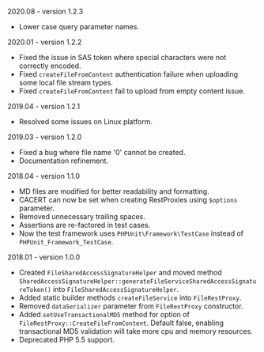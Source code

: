 2020.08 - version 1.2.3
* Lower case query parameter names.

2020.01 - version 1.2.2
* Fixed the issue in SAS token where special characters were not correctly encoded.
* Fixed `createFileFromContent` authentication failure when uploading some local file stream types. 
* Fixed `createFileFromContent` fail to upload from empty content issue.

2019.04 - version 1.2.1
* Resolved some issues on Linux platform.

2019.03 - version 1.2.0
* Fixed a bug where file name '0' cannot be created.
* Documentation refinement.

2018.04 - version 1.1.0

* MD files are modified for better readability and formatting.
* CACERT can now be set when creating RestProxies using `$options` parameter.
* Removed unnecessary trailing spaces.
* Assertions are re-factored in test cases.
* Now the test framework uses `PHPUnit\Framework\TestCase` instead of `PHPUnit_Framework_TestCase`.

2018.01 - version 1.0.0

* Created `FileSharedAccessSignatureHelper` and moved method `SharedAccessSignatureHelper::generateFileServiceSharedAccessSignatureToken()` into `FileSharedAccessSignatureHelper`.
* Added static builder methods `createFileService` into `FileRestProxy`.
* Removed `dataSerializer` parameter from `FileRextProxy` constructor.
* Added `setUseTransactionalMD5` method for option of `FileRestProxy::CreateFileFromContent`.  Default false, enabling transactional MD5 validation will take more cpu and memory resources.
* Deprecated PHP 5.5 support.